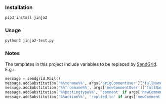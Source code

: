 ### Installation
```bash
pip3 install jinja2
```

### Usage
```bash
python3 jinja2-test.py
```

### Notes
The templates in this project include variables to be replaced by [SendGrid](https://github.com/sendgrid/sendgrid-python). E.g.:

```python
message = sendgrid.Mail()
message.addSubstitution('%%toname%%', args['origCommentUser']['fullName'])
message.addSubstitution('%%fromname%%', args['newCommentUser']['fullName'])
message.addSubstitution('%%postingtype%%', 'comment' if args['newComment']['replyToCommentId'] else 'article')
message.addSubstitution('%%action%%', 'replied to' if args['newComment']['content'] else 'rated')
```
